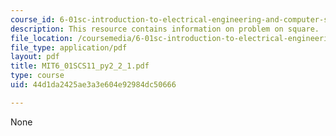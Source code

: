 ```yaml
---
course_id: 6-01sc-introduction-to-electrical-engineering-and-computer-science-i-spring-2011
description: This resource contains information on problem on square.
file_location: /coursemedia/6-01sc-introduction-to-electrical-engineering-and-computer-science-i-spring-2011/44d1da2425ae3a3e604e92984dc50666_MIT6_01SCS11_py2_2_1.pdf
file_type: application/pdf
layout: pdf
title: MIT6_01SCS11_py2_2_1.pdf
type: course
uid: 44d1da2425ae3a3e604e92984dc50666

---
```

None
